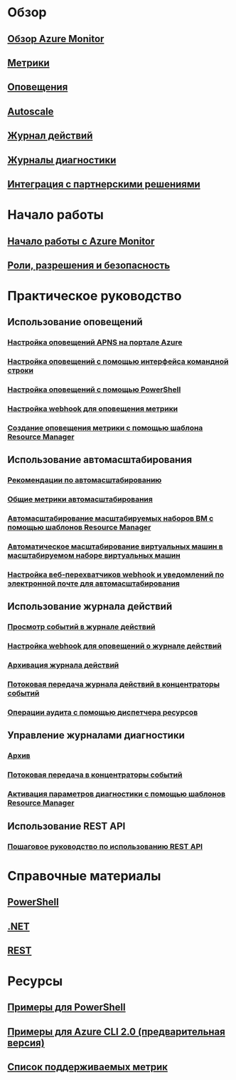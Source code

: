 # Обзор
## [Обзор Azure Monitor](../monitoring-and-diagnostics/monitoring-overview.md)
## [Метрики](../monitoring-and-diagnostics/monitoring-overview-metrics.md)
## [Оповещения](../monitoring-and-diagnostics/monitoring-overview-alerts.md)
## [Autoscale](../monitoring-and-diagnostics/monitoring-overview-autoscale.md)
## [Журнал действий](../monitoring-and-diagnostics/monitoring-overview-activity-logs.md)
## [Журналы диагностики](../monitoring-and-diagnostics/monitoring-overview-of-diagnostic-logs.md)
## [Интеграция с партнерскими решениями](../monitoring-and-diagnostics/monitoring-partners.md)


# Начало работы
## [Начало работы с Azure Monitor](../monitoring-and-diagnostics/monitoring-get-started.md)
## [Роли, разрешения и безопасность](../monitoring-and-diagnostics/monitoring-roles-permissions-security.md)

# Практическое руководство
## Использование оповещений
### [Настройка оповещений APNS на портале Azure](../monitoring-and-diagnostics/insights-alerts-portal.md)
### [Настройка оповещений с помощью интерфейса командной строки](../monitoring-and-diagnostics/insights-alerts-command-line-interface.md)
### [Настройка оповещений с помощью PowerShell](../monitoring-and-diagnostics/insights-alerts-powershell.md)
### [Настройка webhook для оповещения метрики](../monitoring-and-diagnostics/insights-webhooks-alerts.md)
### [Создание оповещения метрики с помощью шаблона Resource Manager](../monitoring-and-diagnostics/monitoring-enable-alerts-using-template.md)
## Использование автомасштабирования
### [Рекомендации по автомасштабированию](../monitoring-and-diagnostics/insights-autoscale-best-practices.md)
### [Общие метрики автомасштабирования](../monitoring-and-diagnostics/insights-autoscale-common-metrics.md)
### [Автомасштабирование масштабируемых наборов ВМ с помощью шаблонов Resource Manager](../monitoring-and-diagnostics/insights-advanced-autoscale-virtual-machine-scale-sets.md)
### [Автоматическое масштабирование виртуальных машин в масштабируемом наборе виртуальных машин](../virtual-machine-scale-sets/virtual-machine-scale-sets-windows-autoscale.md)
### [Настройка веб-перехватчиков webhook и уведомлений по электронной почте для автомасштабирования](../monitoring-and-diagnostics/insights-autoscale-to-webhook-email.md)
## Использование журнала действий
### [Просмотр событий в журнале действий](../monitoring-and-diagnostics/insights-debugging-with-events.md)
### [Настройка webhook для оповещений о журнале действий](../monitoring-and-diagnostics/insights-auditlog-to-webhook-email.md)
### [Архивация журнала действий](../monitoring-and-diagnostics/monitoring-archive-activity-log.md)
### [Потоковая передача журнала действий в концентраторы событий](../monitoring-and-diagnostics/monitoring-stream-activity-logs-event-hubs.md)
### [Операции аудита с помощью диспетчера ресурсов](../azure-resource-manager/resource-group-audit.md)
## Управление журналами диагностики
### [Архив](../monitoring-and-diagnostics/monitoring-archive-diagnostic-logs.md)
### [Потоковая передача в концентраторы событий](../monitoring-and-diagnostics/monitoring-stream-diagnostic-logs-to-event-hubs.md)
### [Активация параметров диагностики с помощью шаблонов Resource Manager](../monitoring-and-diagnostics/monitoring-enable-diagnostic-logs-using-template.md)
## Использование REST API
### [Пошаговое руководство по использованию REST API](../monitoring-and-diagnostics/monitoring-rest-api-walkthrough.md)


# Справочные материалы
## [PowerShell](/powershell/resourcemanager/azurerm.insights/v1.0.12/azurerm.insights?redirectedfrom=msdn#40v=azure.200#41)
## [.NET](https://msdn.microsoft.com/library/azure/dn802153)
## [REST](/rest/api/monitor/)

# Ресурсы
## [Примеры для PowerShell](../monitoring-and-diagnostics/insights-powershell-samples.md)
## [Примеры для Azure CLI 2.0 (предварительная версия)](../monitoring-and-diagnostics/insights-cli-samples.md)
## [Список поддерживаемых метрик](../monitoring-and-diagnostics/monitoring-supported-metrics.md)

<!--HONumber=Jan17_HO3-->


